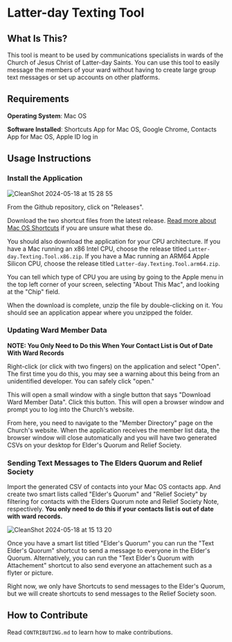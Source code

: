# Latter-day Texting Tool
## What Is This?

This tool is meant to be used by communications specialists in wards of 
the Church of Jesus Christ of Latter-day Saints. You can use this tool to easily
message the members of your ward without having to create large group text messages or 
set up accounts on other platforms.

## Requirements

**Operating System**: Mac OS

**Software Installed**: Shortcuts App for Mac OS, Google Chrome, Contacts App for Mac OS, Apple ID log in

## Usage Instructions

### Install the Application 

![CleanShot 2024-05-18 at 15 28 55](https://github.com/sethwbarton/latter-day-texting-tool/assets/33107324/4c014623-d6b0-4e49-ae9a-afa77c826f25)

From the Github repository, click on "Releases".

Download the two shortcut files from the latest release. [Read more about Mac OS Shortcuts](https://support.apple.com/guide/shortcuts-mac/intro-to-shortcuts-apdf22b0444c/mac) if you are unsure what these do.

You should also download the application for your CPU architecture. If you have a 
Mac running an x86 Intel CPU, choose the release titled `Latter-day.Texting.Tool.x86.zip`. If you have a 
Mac running an ARM64 Apple Silicon CPU, choose the release titled `Latter-day.Texting.Tool.arm64.zip`.

You can tell which type of CPU you are using by going to the Apple menu in the top left corner of your screen,
selecting "About This Mac", and looking at the "Chip" field.

When the download is complete, unzip the file by double-clicking on it. You should see an application appear where you 
unzipped the folder.

### Updating Ward Member Data

**NOTE: You Only Need to Do this When Your Contact List is Out of Date With Ward Records**

Right-click (or click with two fingers) on the application and select "Open". 
The first time you do this, you may see a warning about this being from an unidentified developer. You can 
safely click "open."

This will open a small window with a single button that says "Download Ward Member Data". Click this button.
This will open a browser window and prompt you to log into the Church's website. 

From here, you need to navigate to the "Member Directory" page on the Church's website. 
When the application receives the member list data, the browser window will close automatically and you will
have two generated CSVs on your desktop for Elder's Quorum and Relief Society.

### Sending Text Messages to The Elders Quorum and Relief Society

Import the generated CSV of contacts into your Mac OS contacts app. And create two smart lists called "Elder's Quorum" and "Relief Society" by 
filtering for contacts with the Elders Quorum note and Relief Society Note, respectively. **You only need to do this if your contacts list is out of date with ward records.**

![CleanShot 2024-05-18 at 15 13 20](https://github.com/sethwbarton/latter-day-texting-tool/assets/33107324/c96f9ee4-5b15-4daf-afb1-b55785b5b830)

Once you have a smart list titled "Elder's Quorum" you can run the "Text Elder's Quorum" shortcut to send a message to everyone in the Elder's Quorum.
Alternatively, you can run the "Text Elder's Quorum with Attachement" shortcut to also send everyone an attachement such as a flyter or picture.

Right now, we only have Shortcuts to send messages to the Elder's Quorum, but we will create shortcuts to send messages to the Relief Society soon.

## How to Contribute

Read `CONTRIBUTING.md` to learn how to make contributions.
